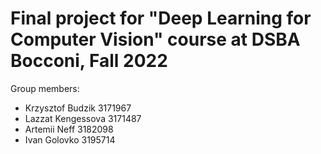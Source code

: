 # Final project for "Deep Learning for Computer Vision" course at DSBA Bocconi, Fall 2022

Group members: 
 - Krzysztof Budzik 3171967
 - Lazzat Kengessova 3171487
 - Artemii Neff 3182098
 - Ivan Golovko 3195714
